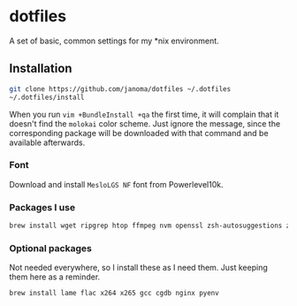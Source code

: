 # dotfiles
A set of basic, common settings for my \*nix environment.


## Installation

```sh
git clone https://github.com/janoma/dotfiles ~/.dotfiles
~/.dotfiles/install
```

When you run `vim +BundleInstall +qa` the first time, it will complain that it
doesn't find the `molokai` color scheme. Just ignore the message, since the
corresponding package will be downloaded with that command and be available
afterwards.

### Font
Download and install `MesloLGS NF` font from Powerlevel10k.

### Packages I use
```sh
brew install wget ripgrep htop ffmpeg nvm openssl zsh-autosuggestions zsh-syntax-highlighting
```

### Optional packages
Not needed everywhere, so I install these as I need them. Just keeping them here
as a reminder.

```sh
brew install lame flac x264 x265 gcc cgdb nginx pyenv
```
